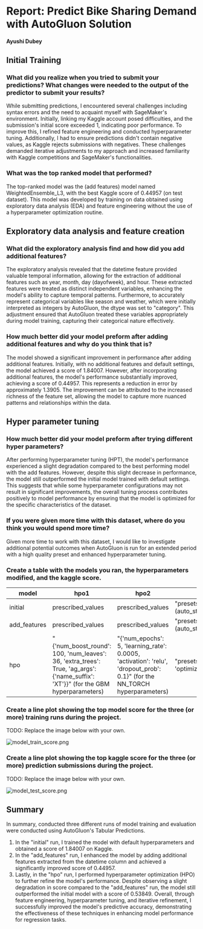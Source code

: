 # Report: Predict Bike Sharing Demand with AutoGluon Solution
#### Ayushi Dubey

## Initial Training
### What did you realize when you tried to submit your predictions? What changes were needed to the output of the predictor to submit your results?
While submitting predictions, I encountered several challenges including syntax errors and the need to acquaint myself with SageMaker's environment. Initially, linking my Kaggle account posed difficulties, and the submission's initial score exceeded 1, indicating poor performance. To improve this, I refined feature engineering and conducted hyperparameter tuning. Additionally, I had to ensure predictions didn't contain negative values, as Kaggle rejects submissions with negatives. These challenges demanded iterative adjustments to my approach and increased familiarity with Kaggle competitions and SageMaker's functionalities.

### What was the top ranked model that performed?
The top-ranked model was the (add features) model named WeightedEnsemble_L3, with the best Kaggle score of 0.44957 (on test dataset). This model was developed by training on data obtained using exploratory data analysis (EDA) and feature engineering without the use of a hyperparameter optimization routine.

## Exploratory data analysis and feature creation
### What did the exploratory analysis find and how did you add additional features?
The exploratory analysis revealed that the datetime feature provided valuable temporal information, allowing for the extraction of additional features such as year, month, day (dayofweek), and hour. These extracted features were treated as distinct independent variables, enhancing the model's ability to capture temporal patterns. Furthermore, to accurately represent categorical variables like season and weather, which were initially interpreted as integers by AutoGluon, the dtype was set to "category". This adjustment ensured that AutoGluon treated these variables appropriately during model training, capturing their categorical nature effectively.

### How much better did your model preform after adding additional features and why do you think that is?
The model showed a significant improvement in performance after adding additional features. Initially, with no additional features and default settings, the model achieved a score of 1.84007. However, after incorporating additional features, the model's performance substantially improved, achieving a score of 0.44957. This represents a reduction in error by approximately 1.3905. The improvement can be attributed to the increased richness of the feature set, allowing the model to capture more nuanced patterns and relationships within the data. 

## Hyper parameter tuning
### How much better did your model preform after trying different hyper parameters?
After performing hyperparameter tuning (HPT), the model's performance experienced a slight degradation compared to the best performing model with the add features. However, despite this slight decrease in performance, the model still outperformed the initial model trained with default settings. This suggests that while some hyperparameter configurations may not result in significant improvements, the overall tuning process contributes positively to model performance by ensuring that the model is optimized for the specific characteristics of the dataset.

### If you were given more time with this dataset, where do you think you would spend more time?
Given more time to work with this dataset, I would like to investigate additional potential outcomes when AutoGluon is run for an extended period with a high quality preset and enhanced hyperparameter tuning.

### Create a table with the models you ran, the hyperparameters modified, and the kaggle score.
|model|hpo1|hpo2|hpo3|score|
|--|--|--|--|--|
|initial|prescribed_values|prescribed_values|"presets: 'high quality' (auto_stack=True)"|1.84007|
|add_features|prescribed_values|prescribed_values|"presets: 'high quality' (auto_stack=True)"|0.44957|
|hpo|"{'num_boost_round': 100, 'num_leaves': 36, 'extra_trees': True, 'ag_args': {'name_suffix': 'XT'}}" (for the GBM hyperparameters)|"{'num_epochs': 5, 'learning_rate': 0.0005, 'activation': 'relu', 'dropout_prob': 0.1}" (for the NN_TORCH hyperparameters)|"presets: 'optimize_for_deployment"|0.53849|

### Create a line plot showing the top model score for the three (or more) training runs during the project.

TODO: Replace the image below with your own.

![model_train_score.png](nd009t-c1-intro-to-ml-project-starter/model_train_score.png)

### Create a line plot showing the top kaggle score for the three (or more) prediction submissions during the project.

TODO: Replace the image below with your own.

![model_test_score.png](nd009t-c1-intro-to-ml-project-starter/model_test_score.png)

## Summary
In summary, conducted three different runs of model training and evaluation were conducted using AutoGluon's Tabular Predictions.

1. In the "initial" run, I trained the model with default hyperparameters and obtained a score of 1.84007 on Kaggle.
2. In the "add_features" run, I enhanced the model by adding additional features extracted from the datetime column and achieved a significantly improved score of 0.44957.
3. Lastly, in the "hpo" run, I performed hyperparameter optimization (HPO) to further refine the model's performance. Despite observing a slight degradation in score compared to the "add_features" run, the model still outperformed the initial model with a score of 0.53849.
Overall, through feature engineering, hyperparameter tuning, and iterative refinement, I successfully improved the model's predictive accuracy, demonstrating the effectiveness of these techniques in enhancing model performance for regression tasks.
